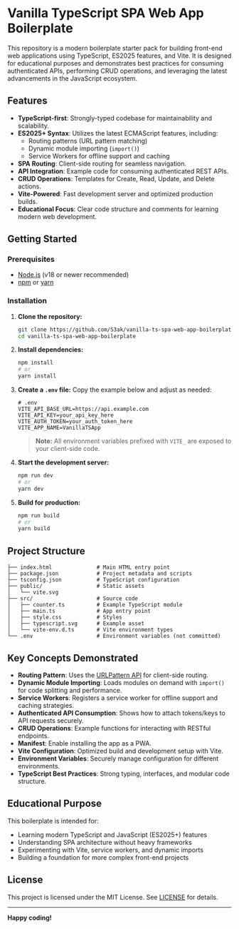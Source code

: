 # Vanilla TypeScript SPA Web App Boilerplate

This repository is a modern boilerplate starter pack for building front-end web applications using TypeScript, ES2025 features, and Vite. It is designed for educational purposes and demonstrates best practices for consuming authenticated APIs, performing CRUD operations, and leveraging the latest advancements in the JavaScript ecosystem.

## Features

- **TypeScript-first**: Strongly-typed codebase for maintainability and scalability.
- **ES2025+ Syntax**: Utilizes the latest ECMAScript features, including:
  - Routing patterns (URL pattern matching)
  - Dynamic module importing (`import()`)
  - Service Workers for offline support and caching
- **SPA Routing**: Client-side routing for seamless navigation.
- **API Integration**: Example code for consuming authenticated REST APIs.
- **CRUD Operations**: Templates for Create, Read, Update, and Delete actions.
- **Vite-Powered**: Fast development server and optimized production builds.
- **Educational Focus**: Clear code structure and comments for learning modern web development.

## Getting Started

### Prerequisites

- [Node.js](https://nodejs.org/) (v18 or newer recommended)
- [npm](https://www.npmjs.com/) or [yarn](https://yarnpkg.com/)

### Installation

1. **Clone the repository:**
   ```sh
   git clone https://github.com/S3ak/vanilla-ts-spa-web-app-boilerplate.git
   cd vanilla-ts-spa-web-app-boilerplate
   ```
2. **Install dependencies:**
   ```sh
   npm install
   # or
   yarn install
   ```
3. **Create a `.env` file:**
   Copy the example below and adjust as needed:

   ```env
   # .env
   VITE_API_BASE_URL=https://api.example.com
   VITE_API_KEY=your_api_key_here
   VITE_AUTH_TOKEN=your_auth_token_here
   VITE_APP_NAME=VanillaTSApp
   ```

   > **Note:** All environment variables prefixed with `VITE_` are exposed to your client-side code.

4. **Start the development server:**

   ```sh
   npm run dev
   # or
   yarn dev
   ```

5. **Build for production:**
   ```sh
   npm run build
   # or
   yarn build
   ```

## Project Structure

```
├── index.html              # Main HTML entry point
├── package.json            # Project metadata and scripts
├── tsconfig.json           # TypeScript configuration
├── public/                 # Static assets
│   └── vite.svg
├── src/                    # Source code
│   ├── counter.ts          # Example TypeScript module
│   ├── main.ts             # App entry point
│   ├── style.css           # Styles
│   ├── typescript.svg      # Example asset
│   └── vite-env.d.ts       # Vite environment types
└── .env                    # Environment variables (not committed)
```

## Key Concepts Demonstrated

- **Routing Pattern**: Uses the [URLPattern API](https://developer.mozilla.org/en-US/docs/Web/API/URLPattern) for client-side routing.
- **Dynamic Module Importing**: Loads modules on demand with `import()` for code splitting and performance.
- **Service Workers**: Registers a service worker for offline support and caching strategies.
- **Authenticated API Consumption**: Shows how to attach tokens/keys to API requests securely.
- **CRUD Operations**: Example functions for interacting with RESTful endpoints.
- **Manifest**: Enable installing the app as a PWA.
- **Vite Configuration**: Optimized build and development setup with Vite.
- **Environment Variables**: Securely manage configuration for different environments.
- **TypeScript Best Practices**: Strong typing, interfaces, and modular code structure.

## Educational Purpose

This boilerplate is intended for:

- Learning modern TypeScript and JavaScript (ES2025+) features
- Understanding SPA architecture without heavy frameworks
- Experimenting with Vite, service workers, and dynamic imports
- Building a foundation for more complex front-end projects

## License

This project is licensed under the MIT License. See [LICENSE](LICENSE) for details.

---

**Happy coding!**
